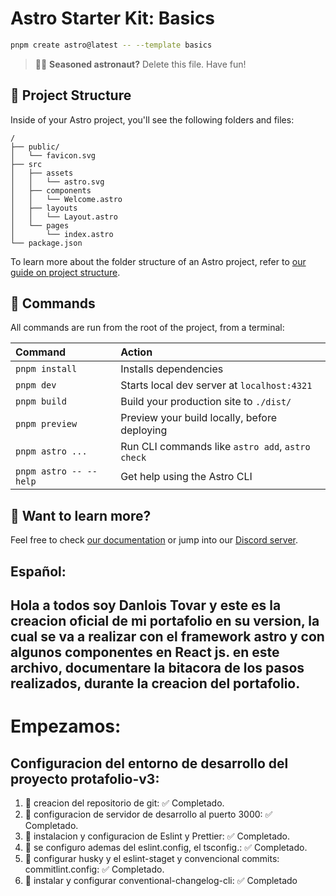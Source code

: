 # Astro Starter Kit: Basics

```sh
pnpm create astro@latest -- --template basics
```

> 🧑‍🚀 **Seasoned astronaut?** Delete this file. Have fun!

## 🚀 Project Structure

Inside of your Astro project, you'll see the following folders and files:

```text
/
├── public/
│   └── favicon.svg
├── src
│   ├── assets
│   │   └── astro.svg
│   ├── components
│   │   └── Welcome.astro
│   ├── layouts
│   │   └── Layout.astro
│   └── pages
│       └── index.astro
└── package.json
```

To learn more about the folder structure of an Astro project, refer to [our guide on project structure](https://docs.astro.build/en/basics/project-structure/).

## 🧞 Commands

All commands are run from the root of the project, from a terminal:

| Command                | Action                                           |
| :--------------------- | :----------------------------------------------- |
| `pnpm install`         | Installs dependencies                            |
| `pnpm dev`             | Starts local dev server at `localhost:4321`      |
| `pnpm build`           | Build your production site to `./dist/`          |
| `pnpm preview`         | Preview your build locally, before deploying     |
| `pnpm astro ...`       | Run CLI commands like `astro add`, `astro check` |
| `pnpm astro -- --help` | Get help using the Astro CLI                     |

## 👀 Want to learn more?

Feel free to check [our documentation](https://docs.astro.build) or jump into our [Discord server](https://astro.build/chat).

## Español:

## Hola a todos soy Danlois Tovar y este es la creacion oficial de mi portafolio en su version, la cual se va a realizar con el framework astro y con algunos componentes en React js. en este archivo, documentare la bitacora de los pasos realizados, durante la creacion del portafolio.

# Empezamos:

## Configuracion del entorno de desarrollo del proyecto protafolio-v3:

1. 🎯 creacion del repositorio de git: ✅ Completado.
2. 🎯 configuracion de servidor de desarrollo al puerto 3000: ✅ Completado.
3. 🎯 instalacion y configuracion de Eslint y Prettier: ✅ Completado.
4. 🎯 se configuro ademas del eslint.config, el tsconfig.: ✅ Completado.
5. 🎯 configurar husky y el eslint-staget y convencional commits: commitlint.config: ✅ Completado.
6. 🎯 instalar y configurar conventional-changelog-cli: ✅ Completado
